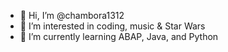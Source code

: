 - 👋 Hi, I’m @chambora1312
- 👀 I’m interested in coding, music & Star Wars
- 🌱 I’m currently learning ABAP, Java, and Python

<!---
chambora1312/chambora1312 is a ✨ special ✨ repository because its `README.md` (this file) appears on your GitHub profile.
You can click the Preview link to take a look at your changes.
--->
